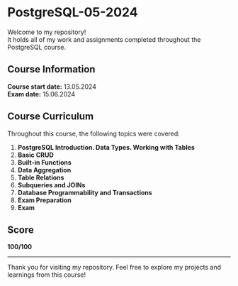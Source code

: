 # PostgreSQL-05-2024

Welcome to my repository! \
It holds all of my work and assignments completed throughout the PostgreSQL course.

## Course Information

**Course start date:** 13.05.2024 \
**Exam date:** 15.06.2024

## Course Curriculum

Throughout this course, the following topics were covered:

1. **PostgreSQL Introduction. Data Types. Working with Tables**
2. **Basic CRUD**
3. **Built-in Functions**
4. **Data Aggregation**
5. **Table Relations**
6. **Subqueries and JOINs**
7. **Database Programmability and Transactions**
8. **Exam Preparation**
9. **Exam**

## Score

**100/100**

---

Thank you for visiting my repository. Feel free to explore my projects and learnings from this course!
